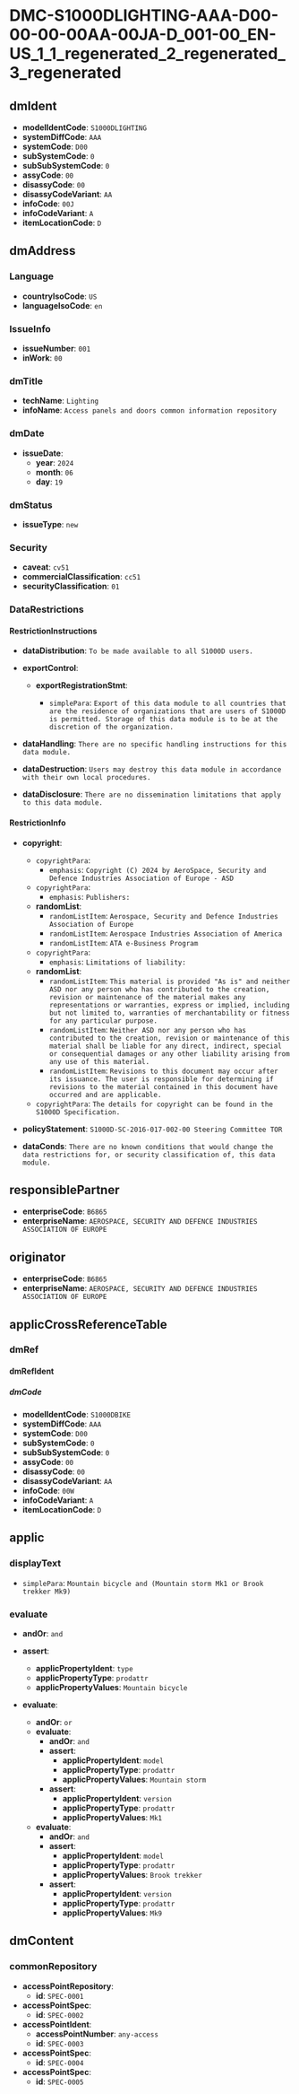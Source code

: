 # DMC-S1000DLIGHTING-AAA-D00-00-00-00AA-00JA-D_001-00_EN-US_1_1_regenerated_2_regenerated_3_regenerated

## dmIdent

*   **modelIdentCode**: `S1000DLIGHTING`
*   **systemDiffCode**: `AAA`
*   **systemCode**: `D00`
*   **subSystemCode**: `0`
*   **subSubSystemCode**: `0`
*   **assyCode**: `00`
*   **disassyCode**: `00`
*   **disassyCodeVariant**: `AA`
*   **infoCode**: `00J`
*   **infoCodeVariant**: `A`
*   **itemLocationCode**: `D`

## dmAddress

### Language

*   **countryIsoCode**: `US`
*   **languageIsoCode**: `en`

### IssueInfo

*   **issueNumber**: `001`
*   **inWork**: `00`

### dmTitle

*   **techName**: `Lighting`
*   **infoName**: `Access panels and doors common information repository`

### dmDate

*   **issueDate**:
    *   **year**: `2024`
    *   **month**: `06`
    *   **day**: `19`

### dmStatus

*   **issueType**: `new`

### Security

*   **caveat**: `cv51`
*   **commercialClassification**: `cc51`
*   **securityClassification**: `01`

### DataRestrictions

#### RestrictionInstructions

*   **dataDistribution**: `To be made available to all S1000D users.`

*   **exportControl**:

    *   **exportRegistrationStmt**:

        *   `simplePara`: `Export of this data module to all countries that are the residence of organizations that are users of S1000D is permitted. Storage of this data module is to be at the discretion of the organization.`

*   **dataHandling**: `There are no specific handling instructions for this data module.`

*   **dataDestruction**: `Users may destroy this data module in accordance with their own local procedures.`

*   **dataDisclosure**: `There are no dissemination limitations that apply to this data module.`

#### RestrictionInfo

*   **copyright**:

    *   `copyrightPara`:
        *   `emphasis`: `Copyright (C) 2024 by AeroSpace, Security and Defence Industries Association of Europe - ASD`
    *   `copyrightPara`:
        *   `emphasis`: `Publishers:`
    *   **randomList**:
        *   `randomListItem`: `Aerospace, Security and Defence Industries Association of Europe`
        *   `randomListItem`: `Aerospace Industries Association of America`
        *   `randomListItem`: `ATA e-Business Program`
    *   `copyrightPara`:
        *   `emphasis`: `Limitations of liability:`
    *   **randomList**:
        *   `randomListItem`: `This material is provided "As is" and neither ASD nor any person who has contributed to the creation, revision or maintenance of the material makes any representations or warranties, express or implied, including but not limited to, warranties of merchantability or fitness for any particular purpose.`
        *   `randomListItem`: `Neither ASD nor any person who has contributed to the creation, revision or maintenance of this material shall be liable for any direct, indirect, special or consequential damages or any other liability arising from any use of this material.`
        *   `randomListItem`: `Revisions to this document may occur after its issuance. The user is responsible for determining if revisions to the material contained in this document have occurred and are applicable.`
    *   `copyrightPara`: `The details for copyright can be found in the S1000D Specification.`

*   **policyStatement**: `S1000D-SC-2016-017-002-00 Steering Committee TOR`

*   **dataConds**: `There are no known conditions that would change the data restrictions for, or security classification of, this data module.`

## responsiblePartner

*   **enterpriseCode**: `B6865`
*   **enterpriseName**: `AEROSPACE, SECURITY AND DEFENCE INDUSTRIES ASSOCIATION OF EUROPE`

## originator

*   **enterpriseCode**: `B6865`
*   **enterpriseName**: `AEROSPACE, SECURITY AND DEFENCE INDUSTRIES ASSOCIATION OF EUROPE`

## applicCrossReferenceTable

### dmRef

#### dmRefIdent

##### dmCode

*   **modelIdentCode**: `S1000DBIKE`
*   **systemDiffCode**: `AAA`
*   **systemCode**: `D00`
*   **subSystemCode**: `0`
*   **subSubSystemCode**: `0`
*   **assyCode**: `00`
*   **disassyCode**: `00`
*   **disassyCodeVariant**: `AA`
*   **infoCode**: `00W`
*   **infoCodeVariant**: `A`
*   **itemLocationCode**: `D`

## applic

### displayText

*   `simplePara`: `Mountain bicycle and (Mountain storm Mk1 or Brook trekker Mk9)`

### evaluate

*   **andOr**: `and`
*   **assert**:
    *   **applicPropertyIdent**: `type`
    *   **applicPropertyType**: `prodattr`
    *   **applicPropertyValues**: `Mountain bicycle`

*   **evaluate**:
    *   **andOr**: `or`
    *   **evaluate**:
        *   **andOr**: `and`
        *   **assert**:
            *   **applicPropertyIdent**: `model`
            *   **applicPropertyType**: `prodattr`
            *   **applicPropertyValues**: `Mountain storm`
        *   **assert**:
            *   **applicPropertyIdent**: `version`
            *   **applicPropertyType**: `prodattr`
            *   **applicPropertyValues**: `Mk1`
    *   **evaluate**:
        *   **andOr**: `and`
        *   **assert**:
            *   **applicPropertyIdent**: `model`
            *   **applicPropertyType**: `prodattr`
            *   **applicPropertyValues**: `Brook trekker`
        *   **assert**:
            *   **applicPropertyIdent**: `version`
            *   **applicPropertyType**: `prodattr`
            *   **applicPropertyValues**: `Mk9`

## dmContent

### commonRepository

*   **accessPointRepository**:
    *   **id**: `SPEC-0001`
*   **accessPointSpec**:
    *   **id**: `SPEC-0002`
*   **accessPointIdent**:
    *   **accessPointNumber**: `any-access`
    *   **id**: `SPEC-0003`
*   **accessPointSpec**:
    *   **id**: `SPEC-0004`
*   **accessPointSpec**:
    *   **id**: `SPEC-0005`